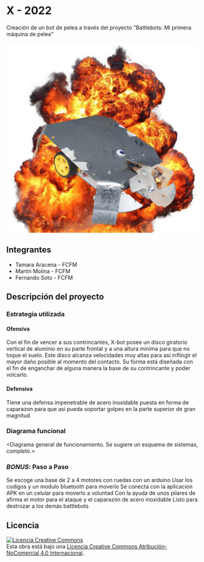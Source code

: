 # X - 2022
Creación de un bot de pelea a través del proyecto "Battlebots: Mi primera máquina de pelea"


![Robot Ejemplo](multimedia/Xbot.jpeg)



## Integrantes
- Tamara Aracena - FCFM
- Martín Molina - FCFM
- Fernando Soto - FCFM


## Descripción del proyecto

### Estrategia utilizada
#### Ofensiva
Con el fin de vencer a sus contrincantes, X-bot posee un disco giratorio vertical de aluminio en su parte frontal y a una altura minima para que no toque el suelo. Este disco alcanza velocidades muy altas para así inflingir el mayor daño posible al momento del contacto. 
Su forma está diseñada con el fin de enganchar de alguna manera la base de su contrincante y poder volcarlo.

#### Defensiva
Tiene una defensa impenetrable de acero inoxidable puesta en forma de caparazon para que asi pueda soportar golpes en la parte superior de gran magnitud

### Diagrama funcional
<Diagrama general de funcionamiento. Se sugiere un esquema de sistemas, completo.>

### *BONUS*: Paso a Paso
Se escoge una base de 2 a 4 motores con ruedas con un arduino
Usar los codigos y un modulo bluetooth para moverlo
Se conecta con la aplicacion APK en un celular para moverlo a voluntad
Con la ayuda de unos pilares de afirma el motor para el ataque y el caparazón de acero inoxidable 
Listo para destrozar a los demás battlebots
## Licencia
<a rel="license" href="http://creativecommons.org/licenses/by-nc/4.0/"><img alt="Licencia Creative Commons" style="border-width:0" src="https://i.creativecommons.org/l/by-nc/4.0/88x31.png" /></a><br />Esta obra está bajo una <a rel="license" href="http://creativecommons.org/licenses/by-nc/4.0/">Licencia Creative Commons Atribución-NoComercial 4.0 Internacional</a>.

